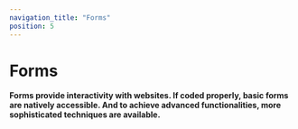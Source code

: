 ```yaml
---
navigation_title: "Forms"
position: 5
---
```


# Forms

**Forms provide interactivity with websites. If coded properly, basic forms are natively accessible. And to achieve advanced functionalities, more sophisticated techniques are available.**
